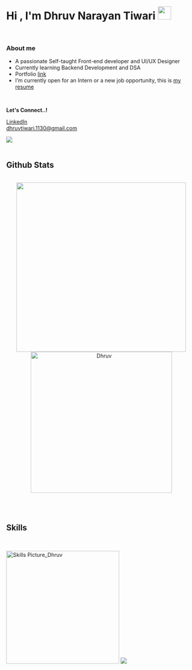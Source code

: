 <h1 align="left"><b>Hi , I'm Dhruv Narayan Tiwari </b><img src="https://media.giphy.com/media/hvRJCLFzcasrR4ia7z/giphy.gif" width="35"></h1>
<br>
<h3><b>About me</b></h3>

- A passionate Self-taught Front-end developer and UI/UX Designer
- Currently learning Backend Development and DSA
- Portfolio [link](https://www.bento.me/dhruvux)
- I’m currently open for an Intern or a new job opportunity, this is [my resume](https://drive.google.com/file/d/1-QByyVVofb7F-AiSW3mEQLnv4UZqhckx/view?usp=sharing)

<br/>

<b>Let's Connect..!</b>
<div align='left'>
<a href="https://linkedin.com/in/dhruvux" target="_blank">
LinkedIn
</a>
<br>
<a href="mailto:dhruvtiwari.1130@gmail.com" target="_blank">
dhruvtiwari.1130@gmail.com
</a>
</div>

<img src="https://user-images.githubusercontent.com/73097560/115834477-dbab4500-a447-11eb-908a-139a6edaec5c.gif"><br><br>
<h2><b> Github Stats </b></h2>
<br>
<div align="center">
<a href="https://github.com/debugdhruv/">
  <img src="https://github-readme-stats.vercel.app/api?username=debugdhruv&include_all_commits=true&count_private=true&show_icons=true&line_height=20&title_color=7A7ADB&icon_color=2234AE&text_color=D3D3D3&bg_color=0,000000,130F40" width="450"/>
  <img src="https://github-readme-stats.vercel.app/api/top-langs?username=debugdhruv&show_icons=true&locale=en&layout=compact&line_height=20&title_color=7A7ADB&icon_color=2234AE&text_color=D3D3D3&bg_color=0,000000,130F40" width="375"  alt="Dhruv"/>
</a>
</div>
<br /><br /><br />
<h2><b>Skills</b></h2>
<br>
<p align="left">
<img src="https://i.ibb.co/FbJZm0pL/Chat-GPT-Image-Jun-28-2025-01-07-02-PM.png" alt="Skills Picture_Dhruv" border="0" width="300px">
<img src="https://user-images.githubusercontent.com/73097560/115834477-dbab4500-a447-11eb-908a-139a6edaec5c.gif">
